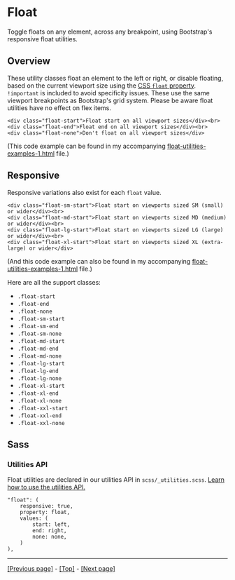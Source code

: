 # Float

Toggle floats on any element, across any breakpoint, using Bootstrap's responsive float utilities.

## Overview

These utility classes float an element to the left or right, or disable floating, based on the current viewport size using the [CSS `float` property](https://developer.mozilla.org/en-US/docs/Web/CSS/float). `!important` is included to avoid specificity issues. These use the same viewport breakpoints as Bootstrap's grid system. Please be aware float utilities have no effect on flex items.
```
<div class="float-start">Float start on all viewport sizes</div><br>
<div class="float-end">Float end on all viewport sizes</div><br>
<div class="float-none">Don't float on all viewport sizes</div>
```
(This code example can be found in my accompanying [float-utilities-examples-1.html](https://github.com/AndrewSRea/My_Learning_Port/blob/main/Bootstrap/Utilities/Float/float-utilities-examples-1.html) file.)

## Responsive 

Responsive variations also exist for each `float` value.
```
<div class="float-sm-start">Float start on viewports sized SM (small) or wider</div><br>
<div class="float-md-start">Float start on viewports sized MD (medium) or wider</div><br>
<div class="float-lg-start">Float start on viewports sized LG (large) or wider</div><br>
<div class="float-xl-start">Float start on viewports sized XL (extra-large) or wider</div>
```
(And this code example can also be found in my accompanying [float-utilities-examples-1.html](https://github.com/AndrewSRea/My_Learning_Port/blob/main/Bootstrap/Utilities/Float/float-utilities-examples-1.html) file.)

Here are all the support classes:

* `.float-start`
* `.float-end`
* `.float-none`
* `.float-sm-start`
* `.float-sm-end`
* `.float-sm-none`
* `.float-md-start`
* `.float-md-end`
* `.float-md-none`
* `.float-lg-start`
* `.float-lg-end`
* `.float-lg-none`
* `.float-xl-start`
* `.float-xl-end`
* `.float-xl-none`
* `.float-xxl-start`
* `.float-xxl-end`
* `.float-xxl-none`

## Sass

### Utilities API

Float utilities are declared in our utilities API in `scss/_utilities.scss`. [Learn how to use the utilities API.](https://github.com/AndrewSRea/My_Learning_Port/tree/main/Bootstrap/Utilities/API#using-the-api)
```
"float": (
    responsive: true,
    property: float,
    values: (
        start: left,
        end: right,
        none: none,
    )
),
```

<hr>

[[Previous page]](https://github.com/AndrewSRea/My_Learning_Port/tree/main/Bootstrap/Utilities/Flex#flex) - [[Top]](https://github.com/AndrewSRea/My_Learning_Port/tree/main/Bootstrap/Utilities/Float#float) - [[Next page]](https://github.com/AndrewSRea/My_Learning_Port/tree/main/Bootstrap/Utilities/Interactions#interactions)